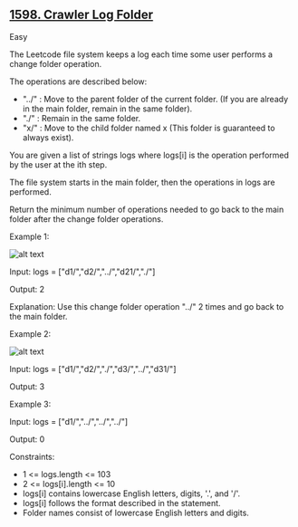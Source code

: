 ## [1598. Crawler Log Folder](https://leetcode.com/problems/crawler-log-folder/)

Easy

The Leetcode file system keeps a log each time some user performs a change folder operation.

The operations are described below:

- "../" : Move to the parent folder of the current folder. (If you are already in the main folder, remain in the same folder).
- "./" : Remain in the same folder.
- "x/" : Move to the child folder named x (This folder is guaranteed to always exist).

You are given a list of strings logs where logs[i] is the operation performed by the user at the ith step.

The file system starts in the main folder, then the operations in logs are performed.

Return the minimum number of operations needed to go back to the main folder after the change folder operations.

 
Example 1:

![alt text](https://assets.leetcode.com/uploads/2020/09/09/sample_11_1957.png)

Input: logs = ["d1/","d2/","../","d21/","./"]

Output: 2

Explanation: Use this change folder operation "../" 2 times and go back to the main folder.

Example 2:

![alt text](https://assets.leetcode.com/uploads/2020/09/09/sample_22_1957.png)

Input: logs = ["d1/","d2/","./","d3/","../","d31/"]

Output: 3

Example 3:

Input: logs = ["d1/","../","../","../"]

Output: 0
 

Constraints:

- 1 <= logs.length <= 103
- 2 <= logs[i].length <= 10
- logs[i] contains lowercase English letters, digits, '.', and '/'.
- logs[i] follows the format described in the statement.
- Folder names consist of lowercase English letters and digits.